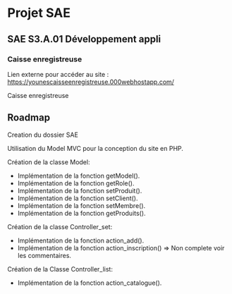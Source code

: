 # Projet SAE

## SAE S3.A.01 Développement appli

### Caisse enregistreuse

Lien externe pour accéder au site : https://younescaisseenregistreuse.000webhostapp.com/

Caisse enregistreuse

## Roadmap

Creation du dossier SAE

Utilisation du Model MVC pour la conception du site en PHP.

Création de la classe Model:
- Implémentation de la fonction getModel().
- Implémentation de la fonction getRole().
- Implémentation de la fonction setProduit().
- Implémentation de la fonction setClient().
- Implémentation de la fonction setMembre().
- Implémentation de la fonction getProduits().

Création de la classe Controller_set:
- Implémentation de la fonction action_add().
- Implémentation de la fonction action_inscription() => Non complete voir les commentaires.

Création de la Classe Controller_list:
- Implémentation de la fonction action_catalogue().
